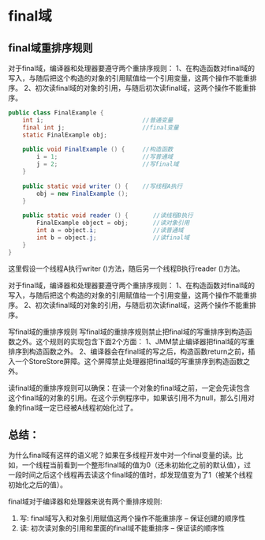 # final域

## final域重排序规则

对于final域，编译器和处理器要遵守两个重排序规则：
1、在构造函数对final域的写入，与随后把这个构造的对象的引用赋值给一个引用变量，这两个操作不能重排序。
2、初次读final域的对象的引用，与随后初次读final域，这两个操作不能重排序。

```java
public class FinalExample {
    int i;                            //普通变量
    final int j;                      //final变量
    static FinalExample obj;
 
    public void FinalExample () {     //构造函数
        i = 1;                        //写普通域
        j = 2;                        //写final域
    }
 
    public static void writer () {    //写线程A执行
        obj = new FinalExample ();
    }
 
    public static void reader () {       //读线程B执行
        FinalExample object = obj;       //读对象引用
        int a = object.i;                //读普通域
        int b = object.j;                //读final域
    }
}
```

这里假设一个线程A执行writer ()方法，随后另一个线程B执行reader ()方法。

对于final域，编译器和处理器要遵守两个重排序规则：
1、在构造函数对final域的写入，与随后把这个构造的对象的引用赋值给一个引用变量，这两个操作不能重排序。
2、初次读final域的对象的引用，与随后初次读final域，这两个操作不能重排序。

写final域的重排序规则
写final域的重排序规则禁止把final域的写重排序到构造函数之外。这个规则的实现包含下面2个方面：
1、JMM禁止编译器把final域的写重排序到构造函数之外。
2、编译器会在final域的写之后，构造函数return之前，插入一个StoreStore屏障。这个屏障禁止处理器把final域的写重排序到构造函数之外。

读final域的重排序规则可以确保：在读一个对象的final域之前，一定会先读包含这个final域的对象的引用。在这个示例程序中，如果该引用不为null，那么引用对象的final域一定已经被A线程初始化过了。

## 总结：

为什么final域有这样的语义呢？如果在多线程开发中对一个final变量的读。比如，一个线程当前看到一个整形final域的值为0（还未初始化之前的默认值），过一段时间之后这个线程再去读这个final域的值时，却发现值变为了1（被某个线程初始化之后的值）。

final域对于编译器和处理器来说有两个重排序规则:

1. 写: final域写入和对象引用赋值这两个操作不能重排序 – 保证创建的顺序性
2. 读: 初次读对象的引用和里面的final域不能重排序 – 保证读的顺序性